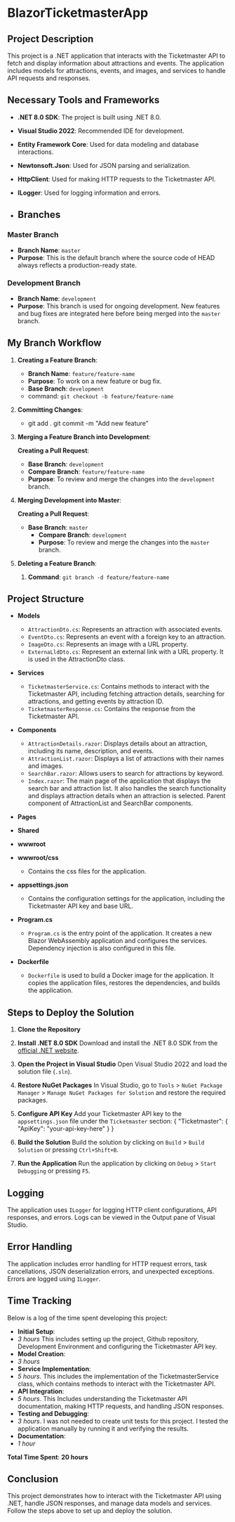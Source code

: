 # BlazorTicketmasterApp


## Project Description

This project is a .NET application that interacts with the Ticketmaster API to fetch and display information about attractions and events. The application includes models for attractions, events, and images, and services to handle API requests and responses.

## Necessary Tools and Frameworks

- **.NET 8.0 SDK**: The project is built using .NET 8.0.
- **Visual Studio 2022**: Recommended IDE for development.
- **Entity Framework Core**: Used for data modeling and database interactions.
- **Newtonsoft.Json**: Used for JSON parsing and serialization.
- **HttpClient**: Used for making HTTP requests to the Ticketmaster API.
- **ILogger**: Used for logging information and errors.

- ## Branches

### Master Branch
- **Branch Name**: `master`
- **Purpose**: This is the default branch where the source code of HEAD always reflects a production-ready state.

### Development Branch
- **Branch Name**: `development`
- **Purpose**: This branch is used for ongoing development. New features and bug fixes are integrated here before being merged into the `master` branch.

## My Branch Workflow

1. **Creating a Feature Branch**:

   - **Branch Name**: `feature/feature-name`
   - **Purpose**: To work on a new feature or bug fix.
   - **Base Branch**: `development`
   - command: `git checkout -b feature/feature-name`

2. **Committing Changes**:

	- git add . git commit -m "Add new feature"

3. **Merging a Feature Branch into Development**:
  
   **Creating a Pull Request**:

   - **Base Branch**: `development`
   - **Compare Branch**: `feature/feature-name`
   - **Purpose**: To review and merge the changes into the `development` branch.

4. **Merging Development into Master**:
	
	 **Creating a Pull Request**:

	 - **Base Branch**: `master`
		- **Compare Branch**: `development`
		- **Purpose**: To review and merge the changes into the `master` branch.

 5. **Deleting a Feature Branch**:
	
	1. **Command**: `git branch -d feature/feature-name`


## Project Structure

- **Models**
  - `AttractionDto.cs`: Represents an attraction with associated events.
  - `EventDto.cs`: Represents an event with a foreign key to an attraction.
  - `ImageDto.cs`: Represents an image with a URL property.    
  - `ExternaLldDto.cs`: Represent an external link with a URL property. It is used in the AttractionDto class.
- **Services**
  - `TicketmasterService.cs`: Contains methods to interact with the Ticketmaster API, including fetching attraction details, searching for attractions, and getting events by attraction ID.
  - `TicketmasterResponse.cs`: Contains the response from the Ticketmaster API.

- **Components**
  - `AttractionDetails.razor`: Displays details about an attraction, including its name, description, and events.
  - `AttractionList.razor`: Displays a list of attractions with their names and images.
  - `SearchBar.razor`: Allows users to search for attractions by keyword.
  - `Index.razor`: The main page of the application that displays the search bar and attraction list. It also handles the search functionality and displays attraction details when an attraction is selected.
	 Parent component of AttractionList and SearchBar components.
- **Pages**
- **Shared**
- **wwwroot**
- **wwwroot/css**
  - Contains the css files for the application.
- **appsettings.json**
  - Contains the configuration settings for the application, including the Ticketmaster API key and base URL.
- **Program.cs**
  - `Program.cs` is the entry point of the application. It creates a new Blazor WebAssembly application and configures the services. Dependency injection is also configured in this file.
- **Dockerfile**
  - `Dockerfile` is used to build a Docker image for the application. It copies the application files, restores the dependencies, and builds the application.

## Steps to Deploy the Solution

1. **Clone the Repository**

2. **Install .NET 8.0 SDK**
   Download and install the .NET 8.0 SDK from the [official .NET website](https://dotnet.microsoft.com/download/dotnet/8.0).

3. **Open the Project in Visual Studio**
   Open Visual Studio 2022 and load the solution file (`.sln`).

4. **Restore NuGet Packages**
   In Visual Studio, go to `Tools` > `NuGet Package Manager` > `Manage NuGet Packages for Solution` and restore the required packages.

5. **Configure API Key**
   Add your Ticketmaster API key to the `appsettings.json` file under the `Ticketmaster` section:
	{ "Ticketmaster": { "ApiKey": "your-api-key-here" } }

6. **Build the Solution**
   Build the solution by clicking on `Build` > `Build Solution` or pressing `Ctrl+Shift+B`.

7. **Run the Application**
   Run the application by clicking on `Debug` > `Start Debugging` or pressing `F5`.

## Logging

The application uses `ILogger` for logging HTTP client configurations, API responses, and errors. Logs can be viewed in the Output pane of Visual Studio.

## Error Handling

The application includes error handling for HTTP request errors, task cancellations, JSON deserialization errors, and unexpected exceptions. Errors are logged using `ILogger`.

## Time Tracking

Below is a log of the time spent developing this project:

- **Initial Setup**: 
- *3 hours* This includes setting up the project, Github repository, Development Environment and configuring the Ticketmaster API key.
- **Model Creation**:
- *3 hours*
- **Service Implementation**: 
- *5 hours*. This includes the implementation of the TicketmasterService class, which contains methods to interact with the Ticketmaster API.
- **API Integration**: 
- *5 hours*. This Includes understanding the Ticketmaster API documentation, making HTTP requests, and handling JSON responses.
- **Testing and Debugging**:
- *3 hours*. I was not needed to create unit tests for this project. I tested the application manually by running it and verifying the results.
- **Documentation**: 
- *1 hour*

**Total Time Spent**: **20 hours**

## Conclusion

This project demonstrates how to interact with the Ticketmaster API using .NET, handle JSON responses, and manage data models and services. Follow the steps above to set up and deploy the solution.

